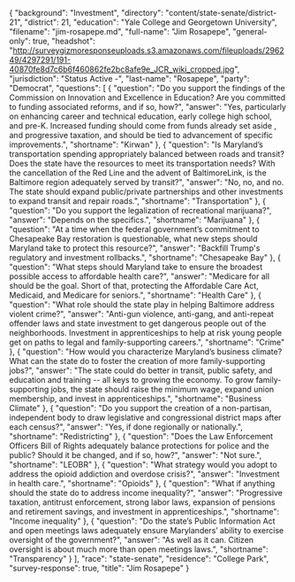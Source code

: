 {
  "background": "Investment",
  "directory": "content/state-senate/district-21",
  "district": 21,
  "education": "Yale College and Georgetown University",
  "filename": "jim-rosapepe.md",
  "full-name": "Jim Rosapepe",
  "general-only": true,
  "headshot": "http://surveygizmoresponseuploads.s3.amazonaws.com/fileuploads/296249/4297291/191-40870fe8d7c6b6f460862fe2bc8afe9e_JCR_wiki_cropped.jpg",
  "jurisdiction": "Status Active -",
  "last-name": "Rosapepe",
  "party": "Democrat",
  "questions": [
    {
      "question": "Do you support the findings of the Commission on Innovation and Excellence in Education? Are you committed to funding associated reforms, and if so, how?",
      "answer": "Yes, particularly on enhancing career and technical education, early college high school, and pre-K.  Increased funding should come from funds already set aside , and progressive taxation, and should be tied to advancement of specific improvements.",
      "shortname": "Kirwan"
    },
    {
      "question": "Is Maryland’s transportation spending appropriately balanced between roads and transit? Does the state have the resources to meet its transportation needs? With the cancellation of the Red Line and the advent of BaltimoreLink, is the Baltimore region adequately served by transit?",
      "answer": "No, no, and no.  The state should expand public/private partnerships and other investments to expand transit and repair roads.",
      "shortname": "Transportation"
    },
    {
      "question": "Do you support the legalization of recreational marijuana?",
      "answer": "Depends on the specifics.",
      "shortname": "Marijuana"
    },
    {
      "question": "At a time when the federal government’s commitment to Chesapeake Bay restoration is questionable, what new steps should Maryland take to protect this resource?",
      "answer": "Backfill Trump's regulatory and investment rollbacks.",
      "shortname": "Chesapeake Bay"
    },
    {
      "question": "What steps should Maryland take to ensure the broadest possible access to affordable health care?",
      "answer": "Medicare for all should be the goal.  Short of that, protecting the Affordable Care Act, Medicaid, and Medicare for seniors.",
      "shortname": "Health Care"
    },
    {
      "question": "What role should the state play in helping Baltimore address violent crime?",
      "answer": "Anti-gun violence, anti-gang, and anti-repeat offender laws and state investment to get dangerous people out of the neighborhoods.  Investment in apprenticeships to help at risk young people get on paths to legal and family-supporting careers.",
      "shortname": "Crime"
    },
    {
      "question": "How would you characterize Maryland’s business climate? What can the state do to foster the creation of more family-supporting jobs?",
      "answer": "The state could do better in transit, public safety, and education and training -- all keys to growing the economy.  To grow family-supporting jobs, the state should raise the minimum wage, expand union membership, and invest in apprenticeships.",
      "shortname": "Business Climate"
    },
    {
      "question": "Do you support the creation of a non-partisan, independent body to draw legislative and congressional district maps after each census?",
      "answer": "Yes, if done regionally or nationally.",
      "shortname": "Redistricting"
    },
    {
      "question": "Does the Law Enforcement Officers Bill of Rights adequately balance protections for police and the public? Should it be changed, and if so, how?",
      "answer": "Not sure.",
      "shortname": "LEOBR"
    },
    {
      "question": "What strategy would you adopt to address the opioid addiction and overdose crisis?",
      "answer": "Investment in health care.",
      "shortname": "Opioids"
    },
    {
      "question": "What if anything should the state do to address income inequality?",
      "answer": "Progressive taxation, antitrust enforcement, strong labor laws, expansion of pensions and retirement savings, and investment in apprenticeships.",
      "shortname": "Income inequality"
    },
    {
      "question": "Do the state’s Public Information Act and open meetings laws adequately ensure Marylanders’ ability to exercise oversight of the government?",
      "answer": "As well as it can.  Citizen oversight is about much more than open meetings laws.",
      "shortname": "Transparency"
    }
  ],
  "race": "state-senate",
  "residence": "College Park",
  "survey-response": true,
  "title": "Jim Rosapepe"
}
